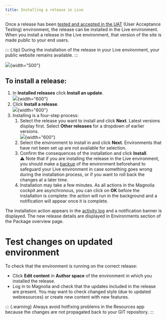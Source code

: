 ```yaml
---
title: Installing a release in Live
---
```


Once a release has been [tested and accepted in the
UAT](/Magnolia+Cloud/Installing+updates+using+the+Magnolia+cockpit/Installing+a+release+in+UAT)
(User Acceptance Testing) environment, the release can be installed in
the Live environment. When you install a release in the Live
environment, that version of the site is made public to your end users.

::: {.tip}
During the installation of the release in your Live environment, your
public website remains available.
:::

![](/assets/cloud/mnow-uat-live_v2.png){width="500"}

To install a release:
---------------------

1.  In **Installed releases** click **Install an update**.\
    ![](/assets/cloud/InstallLive1_scope_v2.png){width="600"}
2.  Click **Install a release**.\
    ![](/assets/cloud/Install-site-release.png){width="600"}
3.  Installing is a four-step process:
    1.  Select the release you want to install and click **Next**.
        Latest versions display first. Select **Other releases** for a
        dropdown of earlier versions.\
        ![](/assets/cloud/pick.png){width="600"}
    2.  Select the environment to install in and click **Next**.
        Environments that have not been set up are not available for
        selection.
    3.  Confirm the consequences of the installation and click
        **Install**.\
        :warning: Note that if you are installing the release in the
        Live environment, you should make a
        [backup](/Magnolia+Cloud/Managing+environments+using+the+Magnolia+cockpit/Backing+up+and+restoring/Creating+a+backup+manually)
        of the environment beforehand to safeguard your Live environment
        in case something goes wrong during the installation process, or
        if you want to roll back the changes at a later time.
    4.  Installation may take a few minutes. As all actions in the
        Magnolia cockpit are asynchronous, you can click on **OK**
        before the installation is complete: the action will run in the
        background and a notification will appear once it is complete.

The installation action appears in the [activity
log](/Magnolia+Cloud/Cockpit/Understanding+activity+logs) and a
notification banner is displayed. The new release details are displayed
in Environments section of the Package overview page.

Test changes on updated environment
===================================

To check that the environment is running on the correct release:

-   Click **Edit content** in **Author space** of the environment in
    which you installed the release.
-   Log in to Magnolia and check that the updates included in the
    release are present. You may want to check changed style (due to
    updated webresources) or create new content with new features.

::: {.warning}
Always avoid hotfixing problems in the Resources app because the changes
are not propagated back to your GIT repository.
:::

<!-- ```{=html}
<!-- Original Confluence content:

<p>Once a release has been <ac:link><ri:page ri:content-title="Installing a release in UAT" /><ac:plain-text-link-body><![CDATA[tested and accepted in the UAT]]></ac:plain-text-link-body></ac:link> (User Acceptance Testing) environment, the release can be installed in the Live environment. When you install a release in the Live environment, that version of the site is made public to your end users.&nbsp;</p><ac:structured-macro ac:name="tip" ac:schema-version="1" ac:macro-id="89ff3ab6-fe85-465d-86c0-cbdd50e4be8f"><ac:rich-text-body><p>During the installation of the release in your Live environment, your public website remains available.</p></ac:rich-text-body></ac:structured-macro><p><ac:image ac:width="500"><ri:attachment ri:filename="mnow-uat-live_v2.png" /></ac:image></p><h3>To install a release:</h3><ol><li>In <strong>Installed releases</strong> click&nbsp;<strong>I</strong><strong style="line-height: 1.5em;">nstall an <ac:inline-comment-marker ac:ref="d1178b66-841b-47d0-8eba-1b9094e30cbf"> update</ac:inline-comment-marker></strong>.<br /><ac:image ac:width="600"><ri:attachment ri:filename="InstallLive1_scope_v2.png" /></ac:image></li><li>Click&nbsp;<strong>Install a release</strong>.<br /><ac:image ac:width="600"><ri:attachment ri:filename="Install-site-release.png" /></ac:image>&nbsp;</li><li>Installing is a four-step process:<ol><li>Select the release you want to install and click<strong> Next</strong>.&nbsp;Latest versions display first. Select <strong>Other releases</strong> for a dropdown of earlier versions.<br /><ac:image ac:width="600"><ri:attachment ri:filename="pick.png" /></ac:image></li><li>Select the environment to install in and click <strong>Next</strong>. Environments that <ac:inline-comment-marker ac:ref="258f3610-556d-4a74-a800-3a3fcaa8aabb"> have not been set up </ac:inline-comment-marker>are not available for selection.</li><li><p>Confirm the consequences of the installation and click <strong>Install</strong>.&nbsp;<br /><ac:emoticon ac:name="warning" /> Note that if you are <ac:inline-comment-marker ac:ref="29da9b32-5149-4f47-acd3-b41482c7d946"> installing </ac:inline-comment-marker> the release in the Live environment, you should make a <ac:link><ri:page ri:content-title="Creating a backup manually" /><ac:plain-text-link-body><![CDATA[backup]]></ac:plain-text-link-body></ac:link>&nbsp;of the environment beforehand to safeguard your Live environment in case something goes wrong during the installation process, or if you want to roll back the changes at a later time.</p></li><li>Installation may take a few minutes. As all actions in the Magnolia cockpit are asynchronous, you can click on <strong>OK</strong> before the installation is complete: the action will run in the background and a notification will appear once it is complete.&nbsp;</li></ol></li></ol><p>The installation action appears in the&nbsp;<ac:link><ri:page ri:content-title="Understanding activity logs" /><ac:plain-text-link-body><![CDATA[activity log]]></ac:plain-text-link-body></ac:link>&nbsp;and a notification banner is displayed.&nbsp;<span style="color: rgb(0,0,0);">The new release details are displayed in&nbsp;</span><span style="letter-spacing: 0.0px;">Environments</span><span style="color: rgb(0,0,0);">&nbsp;section of the Package overview page.</span></p><h2>Test changes on updated environment</h2><p>To check that the environment is running on the correct release:</p><ul><li>Click <strong>Edit content</strong> in <strong>Author space</strong> of the environment in which you installed the release.</li><li>Log in to Magnolia and check that the updates included in the release are present. You may want to check changed style (due to updated webresources) or create new content with new features.&nbsp;</li></ul><p><br /></p><ac:structured-macro ac:name="warning" ac:schema-version="1" ac:macro-id="3630853e-a827-42c3-9ec7-664051c453eb"><ac:rich-text-body><p><ac:inline-comment-marker ac:ref="7423d27b-a91a-40fb-b502-e02f69f6954d">Always avoid</ac:inline-comment-marker> hotfixing problems in the Resources app because the changes are not propagated back to your GIT repository.</p></ac:rich-text-body></ac:structured-macro>

-->
``` -->
